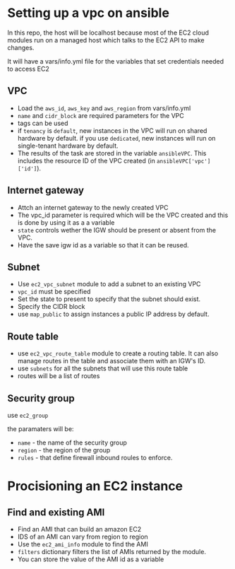 # Setting up a vpc on ansible

In this repo, the host will be localhost because most of the EC2 cloud modules run on a managed host which talks to the EC2 API to make changes.

It will have a vars/info.yml file for the variables that set credentials needed to access EC2

## VPC

- Load the `aws_id`, `aws_key` and `aws_region` from vars/info.yml
- `name` and `cidr_block` are required parameters for the VPC
- tags can be used
- if `tenancy` is `default`, new instances in the VPC will run on shared hardware by default. if you use `dedicated`, new instances will run on single-tenant hardware by default.
- The results of the task are stored in the variable `ansibleVPC`. This includes the resource ID of the VPC created (in `ansibleVPC['vpc']['id']`).

## Internet gateway

- Attch an internet gateway to the newly created VPC
- The vpc_id parameter is required which will be the VPC created and this is done by using it as a a variable
- `state` controls wether the IGW should be present or absent from the VPC.
- Have the save igw id as a variable so that it can be reused.

## Subnet

- Use `ec2_vpc_subnet` module to add a subnet to an existing VPC
- `vpc_id` must be specified
- Set the state to present to specify that the subnet should exist.
- Specify the CIDR block
- use `map_public` to assign instances a public IP address by default.

## Route table

- use `ec2_vpc_route_table` module to create a routing table. It can also manage routes in the table and associate them with an IGW's ID.
- use `subnets` for all the subnets that will use this route table
- routes will be a list of routes

## Security group

use `ec2_group`

the paramaters will be:
- `name` - the name of the security group
- `region` - the region of the group
- `rules` - that define firewall inbound roules to enforce.

# Procisioning an EC2 instance

## Find and existing AMI

- Find an AMI that can build an amazon EC2
- IDS of an AMI can vary from region to region
- Use the `ec2_ami_info` module to find the AMI
- `filters` dictionary filters the list of AMIs returned by the module.
- You can store the value of the AMI id as a variable